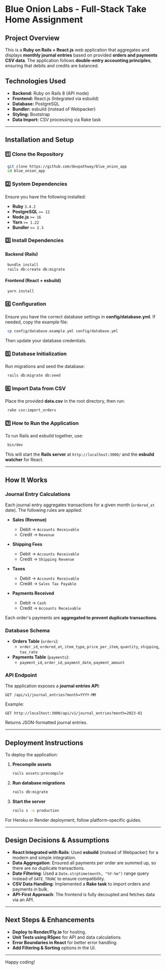 # Blue Onion Labs - Full-Stack Take Home Assignment

## **Project Overview**
This is a **Ruby on Rails + React.js** web application that aggregates and displays **monthly journal entries** based on provided **orders and payments CSV data**. The application follows **double-entry accounting principles**, ensuring that debits and credits are balanced.

## **Technologies Used**
- **Backend:** Ruby on Rails 8 (API mode)
- **Frontend:** React.js (Integrated via esbuild)
- **Database:** PostgreSQL
- **Bundler:** esbuild (instead of Webpacker)
- **Styling:** Bootstrap
- **Data Import:** CSV processing via Rake task

---

## **Installation and Setup**

### **1️⃣ Clone the Repository**
```sh
 git clone https://github.com/devpathway/blue_onion_app
 cd blue_onion_app
```

### **2️⃣ System Dependencies**
Ensure you have the following installed:
- **Ruby** `3.4.2`
- **PostgreSQL** `>= 12`
- **Node.js** `>= 16`
- **Yarn** `>= 1.22`
- **Bundler** `>= 2.3`

### **3️⃣ Install Dependencies**
#### **Backend (Rails)**
```sh
 bundle install
 rails db:create db:migrate
```

#### **Frontend (React + esbuild)**
```sh
 yarn install
```

### **4️⃣ Configuration**
Ensure you have the correct database settings in **config/database.yml**. If needed, copy the example file:
```sh
 cp config/database.example.yml config/database.yml
```
Then update your database credentials.

### **5️⃣ Database Initialization**
Run migrations and seed the database:
```sh
 rails db:migrate db:seed
```

### **6️⃣ Import Data from CSV**
Place the provided **data.csv** in the root directory, then run:
```sh
 rake csv:import_orders
```

### **7️⃣ How to Run the Application**
To run Rails and esbuild together, use:
```sh
 bin/dev
```
This will start the **Rails server** at `http://localhost:3000/` and the **esbuild watcher** for React.

---


## **How It Works**

### **Journal Entry Calculations**
Each journal entry aggregates transactions for a given month (`ordered_at` date). The following rules are applied:

- **Sales (Revenue)**
  - Debit → `Accounts Receivable`
  - Credit → `Revenue`
  
- **Shipping Fees**
  - Debit → `Accounts Receivable`
  - Credit → `Shipping Revenue`
  
- **Taxes**
  - Debit → `Accounts Receivable`
  - Credit → `Sales Tax Payable`
  
- **Payments Received**
  - Debit → `Cash`
  - Credit → `Accounts Receivable`

Each order's payments are **aggregated to prevent duplicate transactions**.

### **Database Schema**
- **Orders Table** (`orders`):
  - `order_id`, `ordered_at`, `item_type`, `price_per_item`, `quantity`, `shipping`, `tax_rate`
- **Payments Table** (`payments`):
  - `payment_id`, `order_id`, `payment_date`, `payment_amount`

### **API Endpoint**
The application exposes a **journal entries API**:
```
GET /api/v1/journal_entries?month=YYYY-MM
```
Example:
```
GET http://localhost:3000/api/v1/journal_entries?month=2023-01
```
Returns JSON-formatted journal entries.

---

## **Deployment Instructions**
To deploy the application:
1. **Precompile assets**
   ```sh
   rails assets:precompile
   ```
2. **Run database migrations**
   ```sh
   rails db:migrate
   ```
3. **Start the server**
   ```sh
   rails s -e production
   ```

For Heroku or Render deployment, follow platform-specific guides.

---

## **Design Decisions & Assumptions**
- **React Integrated with Rails**: Used **esbuild** (instead of Webpacker) for a modern and simple integration.
- **Data Aggregation**: Ensured all payments per order are summed up, so there are no duplicate transactions.
- **Date Filtering**: Used a `Date.strptime(month, "%Y-%m")` range query instead of `DATE_TRUNC` to ensure compatibility.
- **CSV Data Handling**: Implemented a **Rake task** to import orders and payments in bulk.
- **API-First Approach**: The frontend is fully decoupled and fetches data via an API.

---

## **Next Steps & Enhancements**
- **Deploy to Render/Fly.io** for hosting.
- **Unit Tests using RSpec** for API and data calculations.
- **Error Boundaries in React** for better error handling.
- **Add Filtering & Sorting** options in the UI.

---

Happy coding!

